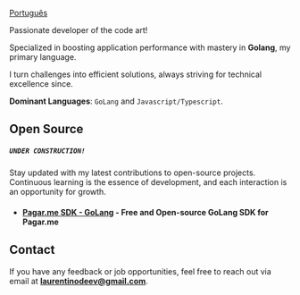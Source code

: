[Português](https://github.com/laurentino14/laurentino14/tree/main/pt-BR.md)

Passionate developer of the code art!

Specialized in boosting application performance with mastery in **Golang**, my primary language.

I turn challenges into efficient solutions, always striving for technical excellence since.

**Dominant Languages**: ``GoLang`` and ``Javascript/Typescript``.


## Open Source
##### **```UNDER CONSTRUCTION!```**
Stay updated with my latest contributions to open-source projects.
Continuous learning is the essence of development, and each interaction is an opportunity for growth.

- #### [Pagar.me SDK - GoLang](https://github.com/elevattlabs/pagarme-go) - Free and Open-source GoLang SDK for Pagar.me

## Contact

If you have any feedback or job opportunities, feel free to reach out via email at **laurentinodeev@gmail.com**.
